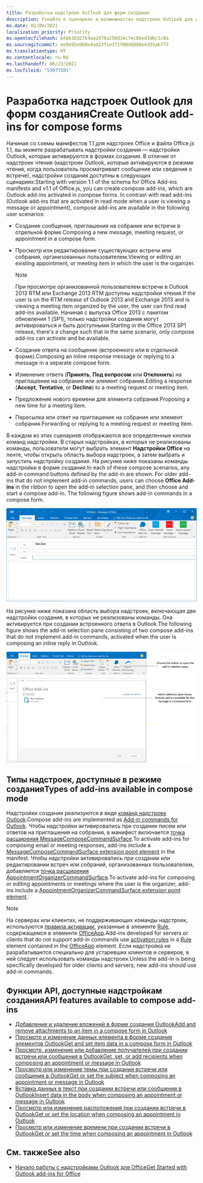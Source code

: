 ```yaml
---
title: Разработка надстроек Outlook для форм создания
description: Узнайте о сценариях и возможностях надстроек Outlook для форм создания.
ms.date: 02/09/2021
localization_priority: Priority
ms.openlocfilehash: b4863bd2f64aa2076a250d34c7ec6bed3dbc1c0a
ms.sourcegitcommit: ee9e92a968e4ad23f1e371f00d4888e4203ab772
ms.translationtype: HT
ms.contentlocale: ru-RU
ms.lasthandoff: 06/23/2021
ms.locfileid: "53077101"
---
```

# <a name="create-outlook-add-ins-for-compose-forms"></a><span data-ttu-id="76a10-103">Разработка надстроек Outlook для форм создания</span><span class="sxs-lookup"><span data-stu-id="76a10-103">Create Outlook add-ins for compose forms</span></span>

<span data-ttu-id="76a10-p101">Начиная со схемы манифестов 1.1 для надстроек Office и файла Office.js 1.1, вы можете разрабатывать надстройки создания — надстройки Outlook, которые активируются в формах создания. В отличие от надстроек чтения (надстроек Outlook, которые активируются в режиме чтения, когда пользователь просматривает сообщение или сведения о встрече), надстройки создания доступны в следующих сценариях:</span><span class="sxs-lookup"><span data-stu-id="76a10-p101">Starting with version 1.1 of the schema for Office Add-ins manifests and v1.1 of Office.js, you can create compose add-ins, which are Outlook add-ins activated in compose forms. In contrast with read add-ins (Outlook add-ins that are activated in read mode when a user is viewing a message or appointment), compose add-ins are available in the following user scenarios:</span></span>

- <span data-ttu-id="76a10-106">Создание сообщения, приглашения на собрание или встречи в отдельной форме.</span><span class="sxs-lookup"><span data-stu-id="76a10-106">Composing a new message, meeting request, or appointment in a compose form.</span></span>

- <span data-ttu-id="76a10-107">Просмотр или редактирование существующих встречи или собрания, организованных пользователем.</span><span class="sxs-lookup"><span data-stu-id="76a10-107">Viewing or editing an existing appointment, or meeting item in which the user is the organizer.</span></span>
    
   > [!NOTE]
   > <span data-ttu-id="76a10-108">При просмотре организованной пользователем встречи в Outlook 2013 RTM или Exchange 2013 RTM доступны надстройки чтения.</span><span class="sxs-lookup"><span data-stu-id="76a10-108">If the user is on the RTM release of Outlook 2013 and Exchange 2013 and is viewing a meeting item organized by the user, the user can find read add-ins available.</span></span> <span data-ttu-id="76a10-109">Начиная с выпуска Office 2013 с пакетом обновления 1 (SP1), только надстройки создания могут активироваться и быть доступными.</span><span class="sxs-lookup"><span data-stu-id="76a10-109">Starting in the Office 2013 SP1 release, there's a change such that in the same scenario, only compose add-ins can activate and be available.</span></span>

- <span data-ttu-id="76a10-110">Создание ответа на сообщение (встроенного или в отдельной форме).</span><span class="sxs-lookup"><span data-stu-id="76a10-110">Composing an inline response message or replying to a message in a separate compose form.</span></span>

- <span data-ttu-id="76a10-111">Изменение ответа (**Принять**, **Под вопросом** или **Отклонить**) на приглашение на собрание или элемент собрания.</span><span class="sxs-lookup"><span data-stu-id="76a10-111">Editing a response (**Accept**, **Tentative**, or **Decline**) to a meeting request or meeting item.</span></span>

- <span data-ttu-id="76a10-112">Предложение нового времени для элемента собрания.</span><span class="sxs-lookup"><span data-stu-id="76a10-112">Proposing a new time for a meeting item.</span></span>

- <span data-ttu-id="76a10-113">Пересылка или ответ на приглашение на собрание или элемент собрания.</span><span class="sxs-lookup"><span data-stu-id="76a10-113">Forwarding or replying to a meeting request or meeting item.</span></span>

<span data-ttu-id="76a10-p103">В каждом из этих сценариев отображаются все определенные кнопки команд надстройки. В старых надстройках, в которых не реализованы команды, пользователи могут выбрать элемент **Надстройки Office** на ленте, чтобы открыть область выбора надстроек, а затем выбрать и запустить надстройку создания. На рисунке ниже показаны команды надстройки в форме создания.</span><span class="sxs-lookup"><span data-stu-id="76a10-p103">In each of these compose scenarios, any add-in command buttons defined by the add-in are shown. For older add-ins that do not implement add-in commands, users can choose **Office Add-ins** in the ribbon to open the add-in selection pane, and then choose and start a compose add-in. The following figure shows add-in commands in a compose form.</span></span>

![Форма создания элемента Outlook с командами надстройки](../images/compose-form-commands.png)

<span data-ttu-id="76a10-118">На рисунке ниже показана область выбора надстроек, включающая две надстройки создания, в которых не реализованы команды. Она активируется при создании встроенного ответа в Outlook.</span><span class="sxs-lookup"><span data-stu-id="76a10-118">The following figure shows the add-in selection pane consisting of two compose add-ins that do not implement add-in commands, activated when the user is composing an inline reply in Outlook.</span></span>

![Почтовое приложение, содержащее шаблоны, которое активировано в форме создания.](../images/templates-app-selection.png)

## <a name="types-of-add-ins-available-in-compose-mode"></a><span data-ttu-id="76a10-120">Типы надстроек, доступные в режиме создания</span><span class="sxs-lookup"><span data-stu-id="76a10-120">Types of add-ins available in compose mode</span></span>

<span data-ttu-id="76a10-121">Надстройки создания реализуются в виде [команд надстроек Outlook](add-in-commands-for-outlook.md).</span><span class="sxs-lookup"><span data-stu-id="76a10-121">Compose add-ins are implemented as [Add-in commands for Outlook](add-in-commands-for-outlook.md).</span></span> <span data-ttu-id="76a10-122">Чтобы надстройки активировались при создании писем или ответов на приглашения на собрания, в манифест включается [точка расширения MessageComposeCommandSurface](../reference/manifest/extensionpoint.md#messagecomposecommandsurface).</span><span class="sxs-lookup"><span data-stu-id="76a10-122">To activate add-ins for composing email or meeting responses, add-ins include a [MessageComposeCommandSurface extension point element](../reference/manifest/extensionpoint.md#messagecomposecommandsurface) in the manifest.</span></span> <span data-ttu-id="76a10-123">Чтобы надстройки активировались при создании или редактировании встреч или собраний, организованных пользователем, добавляется [точка расширения AppointmentOrganizerCommandSurface](../reference/manifest/extensionpoint.md#appointmentorganizercommandsurface).</span><span class="sxs-lookup"><span data-stu-id="76a10-123">To activate add-ins for composing or editing appointments or meetings where the user is the organizer, add-ins include a [AppointmentOrganizerCommandSurface extension point element](../reference/manifest/extensionpoint.md#appointmentorganizercommandsurface).</span></span>

> [!NOTE]
> <span data-ttu-id="76a10-124">На серверах или клиентах, не поддерживающих команды надстроек, используются [правила активации](activation-rules.md), указанные в элементе [Rule](../reference/manifest/rule.md), содержащемся в элементе [OfficeApp](../reference/manifest/officeapp.md).</span><span class="sxs-lookup"><span data-stu-id="76a10-124">Add-ins developed for servers or clients that do not support add-in commands use [activation rules](activation-rules.md) in a [Rule](../reference/manifest/rule.md) element contained in the [OfficeApp](../reference/manifest/officeapp.md) element.</span></span> <span data-ttu-id="76a10-125">Если надстройка не разрабатывается специально для устаревших клиентов и серверов, в ней следует использовать команды надстроек.</span><span class="sxs-lookup"><span data-stu-id="76a10-125">Unless the add-in is being specifically developed for older clients and servers, new add-ins should use add-in commands.</span></span>

## <a name="api-features-available-to-compose-add-ins"></a><span data-ttu-id="76a10-126">Функции API, доступные надстройкам создания</span><span class="sxs-lookup"><span data-stu-id="76a10-126">API features available to compose add-ins</span></span>

- [<span data-ttu-id="76a10-127">Добавление и удаление вложений в форме создания Outlook</span><span class="sxs-lookup"><span data-stu-id="76a10-127">Add and remove attachments to an item in a compose form in Outlook</span></span>](add-and-remove-attachments-to-an-item-in-a-compose-form.md)
- [<span data-ttu-id="76a10-128">Просмотр и изменение данных элемента в форме создания элементов Outlook</span><span class="sxs-lookup"><span data-stu-id="76a10-128">Get and set item data in a compose form in Outlook</span></span>](get-and-set-item-data-in-a-compose-form.md)
- [<span data-ttu-id="76a10-129">Просмотр, изменение или добавление получателей при создании встречи или сообщения в Outlook</span><span class="sxs-lookup"><span data-stu-id="76a10-129">Get, set, or add recipients when composing an appointment or message in Outlook</span></span>](get-set-or-add-recipients.md)
- [<span data-ttu-id="76a10-130">Просмотр или изменение темы при создании встречи или сообщения в Outlook</span><span class="sxs-lookup"><span data-stu-id="76a10-130">Get or set the subject when composing an appointment or message in Outlook</span></span>](get-or-set-the-subject.md)
- [<span data-ttu-id="76a10-131">Вставка данных в текст при создании встречи или сообщения в Outlook</span><span class="sxs-lookup"><span data-stu-id="76a10-131">Insert data in the body when composing an appointment or message in Outlook</span></span>](insert-data-in-the-body.md)
- [<span data-ttu-id="76a10-132">Просмотр или изменение расположения при создании встречи в Outlook</span><span class="sxs-lookup"><span data-stu-id="76a10-132">Get or set the location when composing an appointment in Outlook</span></span>](get-or-set-the-location-of-an-appointment.md)
- [<span data-ttu-id="76a10-133">Просмотр или изменение времени при создании встречи в Outlook</span><span class="sxs-lookup"><span data-stu-id="76a10-133">Get or set the time when composing an appointment in Outlook</span></span>](get-or-set-the-time-of-an-appointment.md)

## <a name="see-also"></a><span data-ttu-id="76a10-134">См. также</span><span class="sxs-lookup"><span data-stu-id="76a10-134">See also</span></span>

- [<span data-ttu-id="76a10-135">Начало работы с надстройками Outlook для Office</span><span class="sxs-lookup"><span data-stu-id="76a10-135">Get Started with Outlook add-ins for Office</span></span>](../quickstarts/outlook-quickstart.md)
